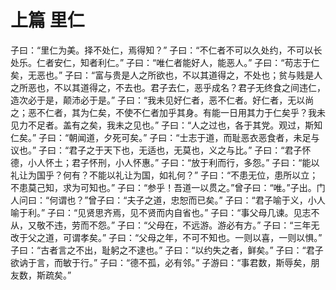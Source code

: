 # 上篇 里仁
子曰：“里仁为美。择不处仁，焉得知？”
子曰：“不仁者不可以久处约，不可以长处乐。仁者安仁，知者利仁。”
子曰：“唯仁者能好人，能恶人。”
子曰：“苟志于仁矣，无恶也。”
子曰：“富与贵是人之所欲也，不以其道得之，不处也；贫与贱是人之所恶也，不以其道得之，不去也。君子去仁，恶乎成名？君子无终食之间违仁，造次必于是，颠沛必于是。”
子曰：“我未见好仁者，恶不仁者。好仁者，无以尚之；恶不仁者，其为仁矣，不使不仁者加乎其身。有能一日用其力于仁矣乎？我未见力不足者。盖有之矣，我未之见也。”
子曰：“人之过也，各于其党。观过，斯知仁矣。”
子曰：“朝闻道，夕死可矣。”
子曰：“士志于道，而耻恶衣恶食者，未足与议也。”
子曰：“君子之于天下也，无适也，无莫也，义之与比。”
子曰：“君子怀德，小人怀土；君子怀刑，小人怀惠。”
子曰：“放于利而行，多怨。”
子曰：“能以礼让为国乎？何有？不能以礼让为国，如礼何？”
子曰：“不患无位，患所以立；不患莫己知，求为可知也。”
子曰：“参乎！吾道一以贯之。”曾子曰：“唯。”子出。门人问曰：“何谓也？”曾子曰：“夫子之道，忠恕而已矣。”
子曰：“君子喻于义，小人喻于利。”
子曰：“见贤思齐焉，见不贤而内自省也。”
子曰：“事父母几谏。见志不从，又敬不违，劳而不怨。”
子曰：“父母在，不远游。游必有方。”
子曰：“三年无改于父之道，可谓孝矣。”
子曰：“父母之年，不可不知也。一则以喜，一则以惧。”
子曰：“古者言之不出，耻躬之不逮也。”
子曰：“以约失之者，鲜矣。”
子曰：“君子欲讷于言，而敏于行。”
子曰：“德不孤，必有邻。”
子游曰：“事君数，斯辱矣，朋友数，斯疏矣。”
